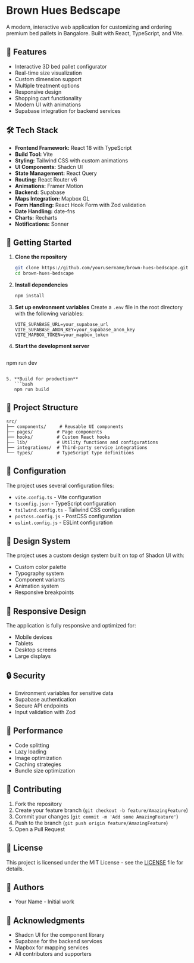 # Brown Hues Bedscape

A modern, interactive web application for customizing and ordering premium bed pallets in Bangalore. Built with React, TypeScript, and Vite.

## 🌟 Features

- Interactive 3D bed pallet configurator
- Real-time size visualization
- Custom dimension support
- Multiple treatment options
- Responsive design
- Shopping cart functionality
- Modern UI with animations
- Supabase integration for backend services

## 🛠️ Tech Stack

- **Frontend Framework:** React 18 with TypeScript
- **Build Tool:** Vite
- **Styling:** Tailwind CSS with custom animations
- **UI Components:** Shadcn UI
- **State Management:** React Query
- **Routing:** React Router v6
- **Animations:** Framer Motion
- **Backend:** Supabase
- **Maps Integration:** Mapbox GL
- **Form Handling:** React Hook Form with Zod validation
- **Date Handling:** date-fns
- **Charts:** Recharts
- **Notifications:** Sonner

## 🚀 Getting Started

1. **Clone the repository**
   ```bash
   git clone https://github.com/yourusername/brown-hues-bedscape.git
   cd brown-hues-bedscape
   ```

2. **Install dependencies**
   ```bash
   npm install
   ```

3. **Set up environment variables**
   Create a `.env` file in the root directory with the following variables:
   ```
   VITE_SUPABASE_URL=your_supabase_url
   VITE_SUPABASE_ANON_KEY=your_supabase_anon_key
   VITE_MAPBOX_TOKEN=your_mapbox_token
   ```

4. **Start the development server**
   ```bash
npm run dev
```

5. **Build for production**
   ```bash
   npm run build
   ```

## 📁 Project Structure

```
src/
├── components/     # Reusable UI components
├── pages/         # Page components
├── hooks/         # Custom React hooks
├── lib/           # Utility functions and configurations
├── integrations/  # Third-party service integrations
└── types/         # TypeScript type definitions
```

## 🔧 Configuration

The project uses several configuration files:
- `vite.config.ts` - Vite configuration
- `tsconfig.json` - TypeScript configuration
- `tailwind.config.ts` - Tailwind CSS configuration
- `postcss.config.js` - PostCSS configuration
- `eslint.config.js` - ESLint configuration

## 🎨 Design System

The project uses a custom design system built on top of Shadcn UI with:
- Custom color palette
- Typography system
- Component variants
- Animation system
- Responsive breakpoints

## 📱 Responsive Design

The application is fully responsive and optimized for:
- Mobile devices
- Tablets
- Desktop screens
- Large displays

## 🔒 Security

- Environment variables for sensitive data
- Supabase authentication
- Secure API endpoints
- Input validation with Zod

## 🚀 Performance

- Code splitting
- Lazy loading
- Image optimization
- Caching strategies
- Bundle size optimization

## 🤝 Contributing

1. Fork the repository
2. Create your feature branch (`git checkout -b feature/AmazingFeature`)
3. Commit your changes (`git commit -m 'Add some AmazingFeature'`)
4. Push to the branch (`git push origin feature/AmazingFeature`)
5. Open a Pull Request

## 📄 License

This project is licensed under the MIT License - see the [LICENSE](LICENSE) file for details.

## 👥 Authors

- Your Name - Initial work

## 🙏 Acknowledgments

- Shadcn UI for the component library
- Supabase for the backend services
- Mapbox for mapping services
- All contributors and supporters

